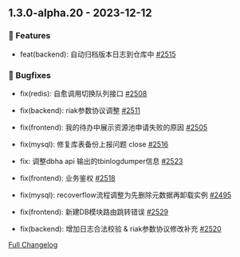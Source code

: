 ## 1.3.0-alpha.20 - 2023-12-12

### 🚀 Features
  
- feat(backend): 自动归档版本日志到仓库中 [#2515](https://github.com/TencentBlueKing/blueking-dbm/issues/2515)
  
  
### 🐛 Bugfixes
  
- fix(redis): 自愈调用切换队列接口 [#2508](https://github.com/TencentBlueKing/blueking-dbm/issues/2508)
  
- fix(backend): riak参数协议调整 [#2511](https://github.com/TencentBlueKing/blueking-dbm/issues/2511)
  
- fix(frontend): 我的待办中展示资源池申请失败的原因 [#2505](https://github.com/TencentBlueKing/blueking-dbm/issues/2505)
  
- fix(mysql): 修复库表备份上报问题 close [#2516](https://github.com/TencentBlueKing/blueking-dbm/issues/2516)
  
- fix: 调整dbha api 输出的tbinlogdumper信息 [#2523](https://github.com/TencentBlueKing/blueking-dbm/issues/2523)
  
- fix(frontend): 业务鉴权 [#2518](https://github.com/TencentBlueKing/blueking-dbm/issues/2518)
  
- fix(mysql): recoverflow流程调整为先删除元数据再卸载实例 [#2495](https://github.com/TencentBlueKing/blueking-dbm/issues/2495)
  
- fix(frontend): 新建DB模块路由跳转错误 [#2529](https://github.com/TencentBlueKing/blueking-dbm/issues/2529)
  
- fix(backend): 增加日志合法校验 & riak参数协议修改补充 [#2520](https://github.com/TencentBlueKing/blueking-dbm/issues/2520)
  
  
[Full Changelog](https://github.com/TencentBlueKing/blueking-dbm/compare/1.3.0-alpha.19...1.3.0-alpha.20)
